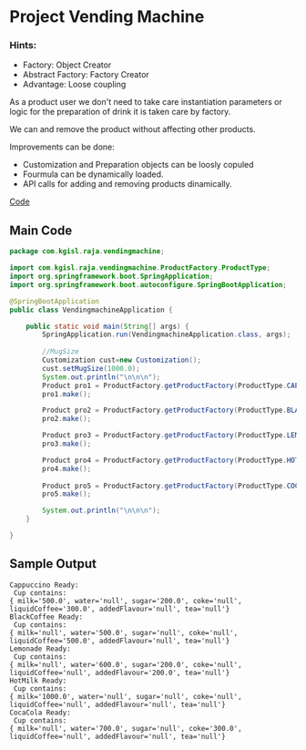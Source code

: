 # Project Vending Machine

### Hints:
* Factory: Object Creator
* Abstract Factory: Factory Creator
* Advantage: Loose coupling

As a product user we don't need to take care instantiation parameters or logic for the preparation of drink it is taken care by factory.

We can and remove the product without affecting other products.

Improvements can be done:

* Customization and Preparation objects can be loosly copuled
* Fourmula can be dynamically loaded.
* API calls for adding and removing products dinamically.

[Code](https://github.com/rajasekaranap/vendingmachine/tree/master/src/main/java/com/kgisl/raja/vendingmachine)

## Main Code

```java
package com.kgisl.raja.vendingmachine;

import com.kgisl.raja.vendingmachine.ProductFactory.ProductType;
import org.springframework.boot.SpringApplication;
import org.springframework.boot.autoconfigure.SpringBootApplication;

@SpringBootApplication
public class VendingmachineApplication {

	public static void main(String[] args) {
		SpringApplication.run(VendingmachineApplication.class, args);
		
		//MugSize
		Customization cust=new Customization();
		cust.setMugSize(1000.0);
		System.out.println("\n\n\n");
		Product pro1 = ProductFactory.getProductFactory(ProductType.CAPPUCCINO).getProduct(cust);
		pro1.make();

		Product pro2 = ProductFactory.getProductFactory(ProductType.BLACKCOFFEE).getProduct(cust);
		pro2.make();

		Product pro3 = ProductFactory.getProductFactory(ProductType.LEMONADE).getProduct(cust);
		pro3.make();

		Product pro4 = ProductFactory.getProductFactory(ProductType.HOTMILK).getProduct(cust);
		pro4.make();
		
		Product pro5 = ProductFactory.getProductFactory(ProductType.COCOCOLA).getProduct(cust);
		pro5.make();

		System.out.println("\n\n\n");
	}

}
```

## Sample Output

```console
Cappuccino Ready:
 Cup contains:
{ milk='500.0', water='null', sugar='200.0', coke='null', liquidCoffee='300.0', addedFlavour='null', tea='null'}
BlackCoffee Ready:
 Cup contains:
{ milk='null', water='500.0', sugar='null', coke='null', liquidCoffee='500.0', addedFlavour='null', tea='null'}
Lemonade Ready:
 Cup contains:
{ milk='null', water='600.0', sugar='200.0', coke='null', liquidCoffee='null', addedFlavour='200.0', tea='null'}
HotMilk Ready:
 Cup contains:
{ milk='1000.0', water='null', sugar='null', coke='null', liquidCoffee='null', addedFlavour='null', tea='null'}
CocaCola Ready:
 Cup contains:
{ milk='null', water='700.0', sugar='null', coke='300.0', liquidCoffee='null', addedFlavour='null', tea='null'}
```